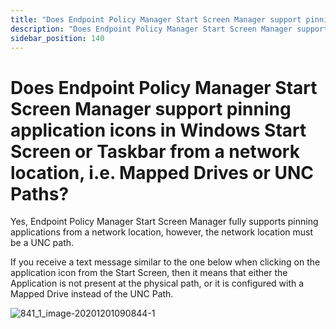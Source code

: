 ```yaml
---
title: "Does Endpoint Policy Manager Start Screen Manager support pinning application icons in Windows Start Screen or Taskbar from a network location, i.e. Mapped Drives or UNC Paths?"
description: "Does Endpoint Policy Manager Start Screen Manager support pinning application icons in Windows Start Screen or Taskbar from a network location, i.e. Mapped Drives or UNC Paths?"
sidebar_position: 140
---
```


# Does Endpoint Policy Manager Start Screen Manager support pinning application icons in Windows Start Screen or Taskbar from a network location, i.e. Mapped Drives or UNC Paths?

Yes, Endpoint Policy Manager Start Screen Manager fully supports pinning applications from a network
location, however, the network location must be a UNC path.

If you receive a text message similar to the one below when clicking on the application icon from
the Start Screen, then it means that either the Application is not present at the physical path, or
it is configured with a Mapped Drive instead of the UNC Path.

![841_1_image-20201201090844-1](/images/endpointpolicymanager/requirements/support/startscreentaskbar/841_1_image-20201201090844-1.webp)
